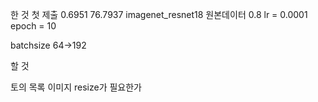 한 것
첫 제출
0.6951 76.7937
imagenet_resnet18 원본데이터 0.8 lr = 0.0001 epoch = 10

batchsize 64->192

할 것

토의 목록
이미지 resize가 필요한가
